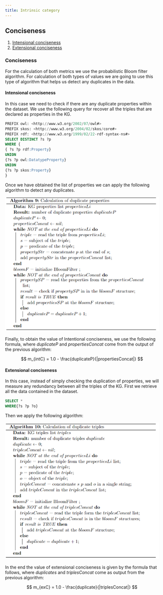 ```yaml
---
title: Intrinsic category
---
```


## Conciseness
1. [Intensional conciseness](#intensional-conciseness)
2. [Extensional conciseness](#extensional-conciseness)

### **Conciseness**
For the calculation of both metrics we use the probabilistic Bloom filter algorithm. For calculation of both types of values we are going to use this type of algorithm that helps us detect any duplicates in the data.

#### **Intensional conciseness**
In this case we need to check if there are any duplicate properties within the dataset. We use the following query for recover all the triples that are declared as properties in the KG.

```sql
PREFIX owl: <http://www.w3.org/2002/07/owl#>
PREFIX skos: <http://www.w3.org/2004/02/skos/core#>
PREFIX rdf: <http://www.w3.org/1999/02/22-rdf-syntax-ns#>
SELECT DISTINCT ?s ?p
WHERE {
{ ?s ?p rdf:Property}
UNION
{?s ?p owl:DatatypeProperty}
UNION
{?s ?p skos:Property}
}
```
Once we have obtained the list of properties we can apply the following algorithm to detect any duplicates.

<p align="center">
    <img src="../img/alg9.png" width="590">
</p>

Finally, to obtain the value of Intentional conciseness, we use the following formula, where $duplicateP$ and $propertiesConcat$ come from the output of the previous algorithm:

$$
m_{intC} = 1.0 - \frac{duplicateP}{|propertiesConcat|}
$$


#### **Extensional conciseness**
In this case, instead of simply checking the duplication of properties, we will measure any redundancy between all the triples of the KG. First we retrieve all the data contained in the dataset.

```sql
SELECT *
WHERE{?s ?p ?o}
```
Then we apply the following algorithm:

<p align="center">
    <img src="../img/alg10.png" width="590">
</p>

In the end the value of extensional conciseness is given by the formula that follows, where $duplicates$ and $triplesConcat$ come as output from the previous algorithm:

$$
m_{exC} = 1.0 - \frac{duplicate}{|triplesConcat|}
$$